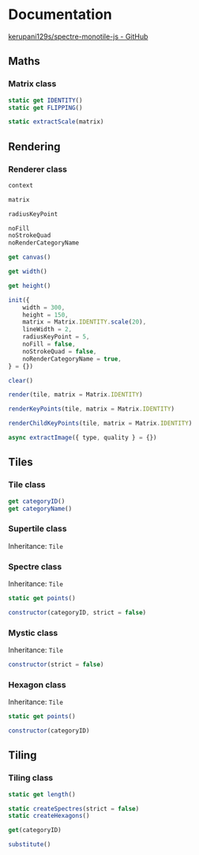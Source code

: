 # Documentation

[kerupani129s/spectre-monotile-js - GitHub](https://github.com/kerupani129s/spectre-monotile-js)

## Maths

### Matrix class

```javascript
static get IDENTITY()
static get FLIPPING()

static extractScale(matrix)
```

## Rendering

### Renderer class

```javascript
context

matrix

radiusKeyPoint

noFill
noStrokeQuad
noRenderCategoryName

get canvas()

get width()

get height()

init({
	width = 300,
	height = 150,
	matrix = Matrix.IDENTITY.scale(20),
	lineWidth = 2,
	radiusKeyPoint = 5,
	noFill = false,
	noStrokeQuad = false,
	noRenderCategoryName = true,
} = {})

clear()

render(tile, matrix = Matrix.IDENTITY)

renderKeyPoints(tile, matrix = Matrix.IDENTITY)

renderChildKeyPoints(tile, matrix = Matrix.IDENTITY)

async extractImage({ type, quality } = {})
```

## Tiles

### Tile class

```javascript
get categoryID()
get categoryName()
```

### Supertile class

Inheritance: `Tile`

### Spectre class

Inheritance: `Tile`

```javascript
static get points()

constructor(categoryID, strict = false)
```

### Mystic class

Inheritance: `Tile`

```javascript
constructor(strict = false)
```

### Hexagon class

Inheritance: `Tile`

```javascript
static get points()

constructor(categoryID)
```

## Tiling

### Tiling class

```javascript
static get length()

static createSpectres(strict = false)
static createHexagons()

get(categoryID)

substitute()
```
